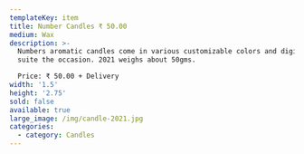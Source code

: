 ```yaml
---
templateKey: item
title: Number Candles ₹ 50.00
medium: Wax
description: >-
  Numbers aromatic candles come in various customizable colors and digits to
  suite the occasion. 2021 weighs about 50gms.

  Price: ₹ 50.00 + Delivery
width: '1.5'
height: '2.75'
sold: false
available: true
large_image: /img/candle-2021.jpg
categories:
  - category: Candles
---
```


